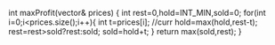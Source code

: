 int maxProfit(vector<int>& prices) {
int rest=0,hold=INT_MIN,sold=0;
for(int i=0;i<prices.size();i++){
int t=prices[i];  //curr
hold=max(hold,rest-t);
rest=rest>sold?rest:sold;
sold=hold+t;
}
return max(sold,rest);
}
​
​
​